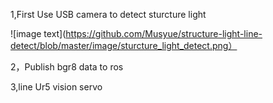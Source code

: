 1,First Use USB camera to detect sturcture light

![image text](https://github.com/Musyue/structure-light-line-detect/blob/master/image/sturcture_light_detect.png）

2，Publish bgr8 data to ros

3,line Ur5 vision servo

